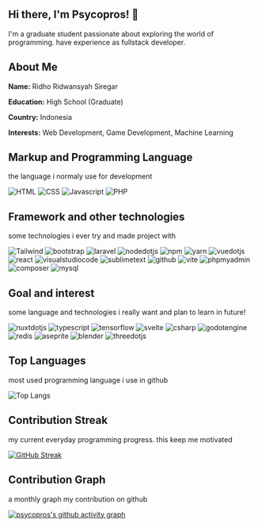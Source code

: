 ## Hi there, I'm Psycopros! 👋

I'm a graduate student passionate about exploring the world of programming. have experience as fullstack developer.

## About Me
**Name:** Ridho Ridwansyah Siregar

**Education:** High School (Graduate)

**Country:** Indonesia

**Interests:** Web Development, Game Development, Machine Learning

## Markup and Programming Language
the language i normaly use for development

![HTML](https://img.shields.io/badge/-HTML-E34F26?style=flat&logo=html5&logoColor=white) ![CSS](https://img.shields.io/badge/-CSS-1572B6?style=flat&logo=css3&logoColor=white) ![Javascript](https://img.shields.io/badge/-javascript-F7DF1E?style=flat&logo=javascript&logoColor=black) ![PHP](https://img.shields.io/badge/-php-777BB4?style=flat&logo=php&logoColor=white)

## Framework and other technologies
some technologies i ever try and made project with

![Tailwind](https://img.shields.io/badge/-tailwind-06B6D4?style=flat&logo=tailwindcss&logoColor=white) ![bootstrap](https://img.shields.io/badge/-bootstrap-7952B3?style=flat&logo=bootstrap&logoColor=white) ![laravel](https://img.shields.io/badge/-laravel-FF2D20?style=flat&logo=laravel&logoColor=white) ![nodedotjs](https://img.shields.io/badge/-node.js-5FA04E?style=flat&logo=nodedotjs&logoColor=white) ![npm](https://img.shields.io/badge/-npm-CB3837?style=flat&logo=npm&logoColor=white) ![yarn](https://img.shields.io/badge/-yarn-2C8EBB?style=flat&logo=yarn&logoColor=white) ![vuedotjs](https://img.shields.io/badge/-vue.js-4FC08D?style=flat&logo=vue.js&logoColor=white) ![react](https://img.shields.io/badge/-react-61DAFB?style=flat&logo=react&logoColor=white) ![visualstudiocode](https://img.shields.io/badge/-VSode-007ACC?style=flat&logo=visualstudiocode&logoColor=black) ![sublimetext](https://img.shields.io/badge/-sublimetext-FF9800?style=flat&logo=sublimetext&logoColor=white) ![github](https://img.shields.io/badge/-github-181717?style=flat&logo=github&logoColor=white) ![vite](https://img.shields.io/badge/-vite-646CFF?style=flat&logo=vite&logoColor=white) ![phpmyadmin](https://img.shields.io/badge/-phpmyadmin-6C78AF?style=flat&logo=phpmyadmin&logoColor=white) ![composer](https://img.shields.io/badge/-composer-885630?style=flat&logo=composer&logoColor=white) ![mysql](https://img.shields.io/badge/-mysql-4479A1?style=flat&logo=mysql&logoColor=white)

## Goal and interest
some language and technologies i really want and plan to learn in future!

![nuxtdotjs](https://img.shields.io/badge/-nuxt.js-00DC82?style=flat&logo=nuxtdotjs&logoColor=white) ![typescript](https://img.shields.io/badge/-typescript-3178C6?style=flat&logo=typescript&logoColor=white) ![tensorflow](https://img.shields.io/badge/-tensorflow-FF6F00?style=flat&logo=tensorflow&logoColor=white) ![svelte](https://img.shields.io/badge/-svelte-FF3E00?style=flat&logo=svelte&logoColor=white) ![csharp](https://img.shields.io/badge/-Csharp-512BD4?style=flat&logo=csharp&logoColor=white) ![godotengine](https://img.shields.io/badge/-Godot-478CBF?style=flat&logo=godotengine&logoColor=white) ![redis](https://img.shields.io/badge/-redis-FF4438?style=flat&logo=redis&logoColor=white) ![aseprite](https://img.shields.io/badge/-aseprite-7D929E?style=flat&logo=aseprite&logoColor=white) ![blender](https://img.shields.io/badge/-blender-E87D0D?style=flat&logo=blender&logoColor=white) ![threedotjs](https://img.shields.io/badge/-three.js-000?style=flat&logo=threedotjs&logoColor=white)

## Top Languages
most used programming language i use in github

![Top Langs](https://github-readme-stats.vercel.app/api/top-langs/?username=psycopros&layout=compact) 

## Contribution Streak
my current everyday programming progress. this keep me motivated

[![GitHub Streak](https://streak-stats.demolab.com/?user=psycopros&theme=material-palenight)](https://git.io/streak-stats)

## Contribution Graph
a monthly graph my contribution on github

[![psycopros's github activity graph](https://github-readme-activity-graph.vercel.app/graph?username=psycopros&theme=material-palenight)](https://github.com/psycopros/github-readme-activity-graph)

